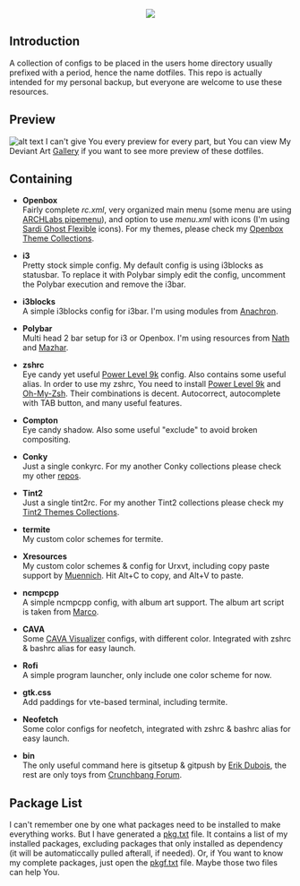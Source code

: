 <p align="center">
<a name="top" href="https://github.com/addy-dclxvi/Ultimate-Dotfiles/"><img src="https://raw.githubusercontent.com/addy-dclxvi/Ultimate-Dotfiles/master/logo.png"></a>
</p>

## Introduction
A collection of configs to be placed in the users home directory usually prefixed with a period, hence the name dotfiles.
This repo is actually intended for my personal backup, but everyone are welcome to use these resources.

## Preview
![alt text](https://raw.githubusercontent.com/addy-dclxvi/Ultimate-Dotfiles/master/preview.jpg)
I can't give You every preview for every part, but You can view My Deviant Art [Gallery](http://addy-dclxvi.deviantart.com/gallery/) if you want to see more preview of these dotfiles.

## Containing

- **Openbox** <br /> Fairly complete *rc.xml*, very organized main menu (some menu are using [ARCHLabs pipemenu](https://aur.archlinux.org/packages/archlabs-pipemenus-git)), and option to use *menu.xml* with icons (I'm using [Sardi Ghost Flexible](https://aur.archlinux.org/packages/sardi-icons) icons).
For my themes, please check my [Openbox Theme Collections](https://github.com/addy-dclxvi/Openbox-Theme-Collections).

- **i3** <br /> Pretty stock simple config. My default config is using i3blocks as statusbar. To replace it with Polybar simply edit the config, uncomment the Polybar execution and remove the i3bar.

- **i3blocks** <br /> A simple i3blocks config for i3bar. I'm using modules from [Anachron](https://github.com/Anachron/i3blocks).

- **Polybar** <br /> Multi head 2 bar setup for i3 or Openbox. I'm using resources from [Nath](https://github.com/natemaia) and [Mazhar](https://github.com/m47h4r).
  
- **zshrc** <br /> Eye candy yet useful [Power Level 9k](https://github.com/bhilburn/powerlevel9k) config. Also contains some useful alias.
In order to use my zshrc, You need to install [Power Level 9k](https://aur.archlinux.org/packages/zsh-theme-powerlevel9k-git) and [Oh-My-Zsh](https://aur.archlinux.org/packages/oh-my-zsh-git).
Their combinations is decent. Autocorrect, autocomplete with TAB button, and many useful features.
  
- **Compton** <br /> Eye candy shadow. Also some useful "exclude" to avoid broken compositing.

- **Conky** <br /> Just a single conkyrc. For my another Conky collections please check my other [repos](https://github.com/addy-dclxvi?tab=repositories).

- **Tint2** <br /> Just a single tint2rc. For my another Tint2 collections please check my [Tint2 Themes Collections](https://github.com/addy-dclxvi/Tint2-Theme-Collections).

- **termite** <br /> My custom color schemes for termite.

- **Xresources** <br /> My custom color schemes & config for Urxvt, including copy paste support by [Muennich](https://github.com/muennich/urxvt-perls). Hit Alt+C to copy, and Alt+V to paste.

- **ncmpcpp** <br /> A simple ncmpcpp config, with album art support. The album art script is taken from [Marco](https://marcocheung.wordpress.com/).

- **CAVA** <br /> Some [CAVA Visualizer](https://aur.archlinux.org/packages/cava) configs, with different color. Integrated with zshrc & bashrc alias for easy launch. 

- **Rofi** <br /> A simple program launcher, only include one color scheme for now.

- **gtk.css** <br /> Add paddings for vte-based terminal, including termite.

- **Neofetch** <br /> Some color configs for neofetch, integrated with zshrc & bashrc alias for easy launch.

- **bin** <br /> The only useful command here is gitsetup & gitpush by [Erik Dubois](http://erikdubois.be/quick-easy-way-set-personal-github-repository),
the rest are only toys from [Crunchbang Forum](https://crunchbang.org/forums/viewtopic.php?id=13645).

## Package List
I can't remember one by one what packages need to be installed to make everything works.
But I have generated a [pkg.txt](https://github.com/addy-dclxvi/Ultimate-Dotfiles/blob/master/pkg.txt) file. It contains a list of my installed packages, excluding packages that only installed as dependency (it will be automaticcally pulled afterall, if needed).
Or, if You want to know my complete packages, just open the [pkgf.txt](https://github.com/addy-dclxvi/Ultimate-Dotfiles/blob/master/pkgf.txt) file. Maybe those two files can help You.
